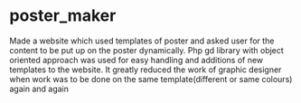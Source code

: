 # poster_maker
Made a website which used templates of poster and asked user for the content to be put up on the poster dynamically. Php gd library with object oriented approach was used for easy handling and additions of new templates to the website. It greatly reduced the work of graphic designer when work was to be done on the same template(different or same colours) again and again

